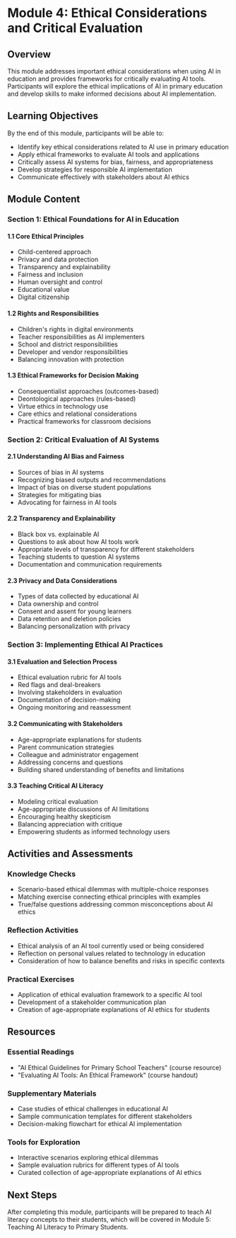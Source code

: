 # Module 4: Ethical Considerations and Critical Evaluation

## Overview

This module addresses important ethical considerations when using AI in education and provides frameworks for critically evaluating AI tools. Participants will explore the ethical implications of AI in primary education and develop skills to make informed decisions about AI implementation.

## Learning Objectives

By the end of this module, participants will be able to:
- Identify key ethical considerations related to AI use in primary education
- Apply ethical frameworks to evaluate AI tools and applications
- Critically assess AI systems for bias, fairness, and appropriateness
- Develop strategies for responsible AI implementation
- Communicate effectively with stakeholders about AI ethics

## Module Content

### Section 1: Ethical Foundations for AI in Education

#### 1.1 Core Ethical Principles
- Child-centered approach
- Privacy and data protection
- Transparency and explainability
- Fairness and inclusion
- Human oversight and control
- Educational value
- Digital citizenship

#### 1.2 Rights and Responsibilities
- Children's rights in digital environments
- Teacher responsibilities as AI implementers
- School and district responsibilities
- Developer and vendor responsibilities
- Balancing innovation with protection

#### 1.3 Ethical Frameworks for Decision Making
- Consequentialist approaches (outcomes-based)
- Deontological approaches (rules-based)
- Virtue ethics in technology use
- Care ethics and relational considerations
- Practical frameworks for classroom decisions

### Section 2: Critical Evaluation of AI Systems

#### 2.1 Understanding AI Bias and Fairness
- Sources of bias in AI systems
- Recognizing biased outputs and recommendations
- Impact of bias on diverse student populations
- Strategies for mitigating bias
- Advocating for fairness in AI tools

#### 2.2 Transparency and Explainability
- Black box vs. explainable AI
- Questions to ask about how AI tools work
- Appropriate levels of transparency for different stakeholders
- Teaching students to question AI systems
- Documentation and communication requirements

#### 2.3 Privacy and Data Considerations
- Types of data collected by educational AI
- Data ownership and control
- Consent and assent for young learners
- Data retention and deletion policies
- Balancing personalization with privacy

### Section 3: Implementing Ethical AI Practices

#### 3.1 Evaluation and Selection Process
- Ethical evaluation rubric for AI tools
- Red flags and deal-breakers
- Involving stakeholders in evaluation
- Documentation of decision-making
- Ongoing monitoring and reassessment

#### 3.2 Communicating with Stakeholders
- Age-appropriate explanations for students
- Parent communication strategies
- Colleague and administrator engagement
- Addressing concerns and questions
- Building shared understanding of benefits and limitations

#### 3.3 Teaching Critical AI Literacy
- Modeling critical evaluation
- Age-appropriate discussions of AI limitations
- Encouraging healthy skepticism
- Balancing appreciation with critique
- Empowering students as informed technology users

## Activities and Assessments

### Knowledge Checks
- Scenario-based ethical dilemmas with multiple-choice responses
- Matching exercise connecting ethical principles with examples
- True/false questions addressing common misconceptions about AI ethics

### Reflection Activities
- Ethical analysis of an AI tool currently used or being considered
- Reflection on personal values related to technology in education
- Consideration of how to balance benefits and risks in specific contexts

### Practical Exercises
- Application of ethical evaluation framework to a specific AI tool
- Development of a stakeholder communication plan
- Creation of age-appropriate explanations of AI ethics for students

## Resources

### Essential Readings
- "AI Ethical Guidelines for Primary School Teachers" (course resource)
- "Evaluating AI Tools: An Ethical Framework" (course handout)

### Supplementary Materials
- Case studies of ethical challenges in educational AI
- Sample communication templates for different stakeholders
- Decision-making flowchart for ethical AI implementation

### Tools for Exploration
- Interactive scenarios exploring ethical dilemmas
- Sample evaluation rubrics for different types of AI tools
- Curated collection of age-appropriate explanations of AI ethics

## Next Steps

After completing this module, participants will be prepared to teach AI literacy concepts to their students, which will be covered in Module 5: Teaching AI Literacy to Primary Students.
